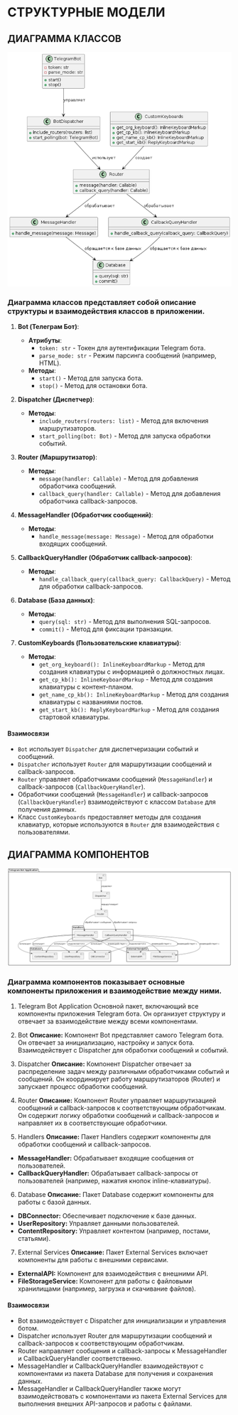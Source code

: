 # СТРУКТУРНЫЕ МОДЕЛИ

## ДИАГРАММА КЛАССОВ

![CLASS DIAGRAM](https://github.com/sinseiwas/PROspekt_bot/blob/d404fb243ac54f0fedbe7d3fc0a445a08e3b3952/docs/diagrams/class_diagram.png)

### Диаграмма классов представляет собой описание структуры и взаимодействия классов в приложении.

1. **Bot (Телеграм Бот)**:
    - **Атрибуты**:
        - `token: str` - Токен для аутентификации Telegram бота.
        - `parse_mode: str` - Режим парсинга сообщений (например, HTML).
    - **Методы**:
        - `start()` - Метод для запуска бота.
        - `stop()` - Метод для остановки бота.

2. **Dispatcher (Диспетчер)**:
    - **Методы**:
        - `include_routers(routers: list)` - Метод для включения маршрутизаторов.
        - `start_polling(bot: Bot)` - Метод для запуска обработки событий.

3. **Router (Маршрутизатор)**:
    - **Методы**:
        - `message(handler: Callable)` - Метод для добавления обработчика сообщений.
        - `callback_query(handler: Callable)` - Метод для добавления обработчика callback-запросов.

4. **MessageHandler (Обработчик сообщений)**:
    - **Методы**:
        - `handle_message(message: Message)` - Метод для обработки входящих сообщений.

5. **CallbackQueryHandler (Обработчик callback-запросов)**:
    - **Методы**:
        - `handle_callback_query(callback_query: CallbackQuery)` - Метод для обработки callback-запросов.

6. **Database (База данных)**:
    - **Методы**:
        - `query(sql: str)` - Метод для выполнения SQL-запросов.
        - `commit()` - Метод для фиксации транзакции.

7. **CustomKeyboards (Пользовательские клавиатуры)**:
    - **Методы**:
        - `get_org_keyboard(): InlineKeyboardMarkup` - Метод для создания клавиатуры с информацией о должностных лицах.
        - `get_cp_kb(): InlineKeyboardMarkup` - Метод для создания клавиатуры с контент-планом.
        - `get_name_cp_kb(): InlineKeyboardMarkup` - Метод для создания клавиатуры с названиями постов.
        - `get_start_kb(): ReplyKeyboardMarkup` - Метод для создания стартовой клавиатуры.

#### Взаимосвязи

- `Bot` использует `Dispatcher` для диспетчеризации событий и сообщений.
- `Dispatcher` использует `Router` для маршрутизации сообщений и callback-запросов.
- `Router` управляет обработчиками сообщений (`MessageHandler`) и callback-запросов (`CallbackQueryHandler`).
- Обработчики сообщений (`MessageHandler`) и callback-запросов (`CallbackQueryHandler`) взаимодействуют с классом `Database` для получения данных.
- Класс `CustomKeyboards` предоставляет методы для создания клавиатур, которые используются в `Router` для взаимодействия с пользователями.


## ДИАГРАММА КОМПОНЕНТОВ

![COMPONENT DIAGRAM](https://github.com/sinseiwas/PROspekt_bot/blob/f2e677db6c02a408abd6ac0dca202f4b1c9c182a/docs/diagrams/component_diagram.png)

### Диаграмма компонентов показывает основные компоненты приложения и взаимодействие между ними.

1. Telegram Bot Application
Основной пакет, включающий все компоненты приложения Telegram бота. Он организует структуру и отвечает за взаимодействие между всеми компонентами.

2. Bot
**Описание:**
Компонент Bot представляет самого Telegram бота. Он отвечает за инициализацию, настройку и запуск бота. Взаимодействует с Dispatcher для обработки сообщений и событий.

3. Dispatcher
**Описание:**
Компонент Dispatcher отвечает за распределение задач между различными обработчиками событий и сообщений. Он координирует работу маршрутизаторов (Router) и запускает процесс обработки сообщений.

4. Router
**Описание:**
Компонент Router управляет маршрутизацией сообщений и callback-запросов к соответствующим обработчикам. Он содержит логику обработки сообщений и callback-запросов и направляет их в соответствующие обработчики.

5. Handlers
**Описание:**
Пакет Handlers содержит компоненты для обработки сообщений и callback-запросов.
- **MessageHandler:**
  Обрабатывает входящие сообщения от пользователей.
- **CallbackQueryHandler:**
  Обрабатывает callback-запросы от пользователей (например, нажатия кнопок inline-клавиатуры).

6. Database
**Описание:**
Пакет Database содержит компоненты для работы с базой данных.
- **DBConnector:**
  Обеспечивает подключение к базе данных.
- **UserRepository:**
  Управляет данными пользователей.
- **ContentRepository:**
  Управляет контентом (например, постами, статьями).

7. External Services
**Описание:**
Пакет External Services включает компоненты для работы с внешними сервисами.
- **ExternalAPI:**
  Компонент для взаимодействия с внешними API.
- **FileStorageService:**
  Компонент для работы с файловыми хранилищами (например, загрузка и скачивание файлов).

#### Взаимосвязи
- Bot взаимодействует с Dispatcher для инициализации и управления ботом.
- Dispatcher использует Router для маршрутизации сообщений и callback-запросов к соответствующим обработчикам.
- Router направляет сообщения и callback-запросы к MessageHandler и CallbackQueryHandler соответственно.
- MessageHandler и CallbackQueryHandler взаимодействуют с компонентами из пакета Database для получения и сохранения данных.
- MessageHandler и CallbackQueryHandler также могут взаимодействовать с компонентами из пакета External Services для выполнения внешних API-запросов и работы с файлами.
